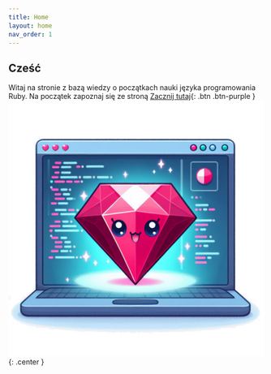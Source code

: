 ```yaml
---
title: Home
layout: home
nav_order: 1
---
```

## Cześć
Witaj na stronie z bazą wiedzy o początkach nauki języka programowania Ruby. Na początek zapoznaj się ze stroną [Zacznij tutaj](/pages/starthere.html){: .btn .btn-purple }
![](images/cuteruby.jpg){: .center }